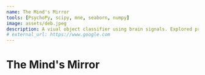 ```yaml
---
name: The Mind's Mirror
tools: [PsychoPy, scipy, mne, seaborn, numpy]
image: assets/deb.jpeg
description: A viual object classifier using brain signals. Explored preprocessing techniques on EEG data, including FFT, WT, TFD.
# external_url: https://www.google.com
---
```

# The Mind's Mirror
